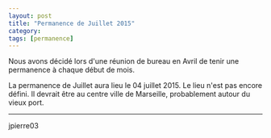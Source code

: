```yaml
---
layout: post
title: "Permanence de Juillet 2015"
category: 
tags: [permanence]
---
```


Nous avons décidé lors d'une réunion de bureau en Avril de tenir une permanence à chaque début de mois.

La permanence de Juillet aura lieu le 04 juillet 2015.
Le lieu n'est pas encore défini.
Il devrait être au centre ville de Marseille, probablement autour du vieux port.

------

jpierre03
